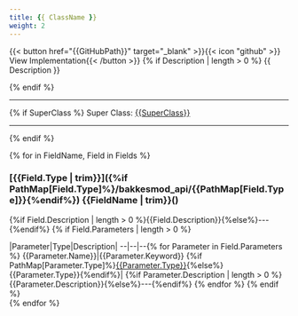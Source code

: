 ```yaml
---
title: {{ ClassName }}
weight: 2
---
```

\{\{< button href="{{GitHubPath}}" target="_blank" >\}\}\{\{< icon "github" >\}\} View Implementation\{\{< /button >\}\}
{% if Description | length > 0 %}
{{ Description }}

{% endif %}

---

{% if SuperClass %}
Super Class: [{{SuperClass}}](/bakkesmod_api/{{PathMap[SuperClass]}})

---

{% endif %}

{% for in FieldName, Field in Fields %}
### [{{Field.Type | trim}}]({%if PathMap[Field.Type]%}/bakkesmod_api/{{PathMap[Field.Type]}}{%endif%})&nbsp;{{FieldName | trim}}()
{%if Field.Description | length > 0 %}{{Field.Description}}{%else%}---{%endif%}
{% if Field.Parameters | length > 0 %}

|Parameter|Type|Description|
--|--|--{% for Parameter in Field.Parameters %}
{{Parameter.Name}}|{{Parameter.Keyword}}&nbsp;{%if PathMap[Parameter.Type]%}[{{Parameter.Type}}](/bakkesmod_api/{{PathMap[Parameter.Type]}}){%else%}{{Parameter.Type}}{%endif%}| {%if Parameter.Description | length > 0 %}{{Parameter.Description}}{%else%}---{%endif%}
{% endfor %}
{% endif %}
<br />
{% endfor %}
